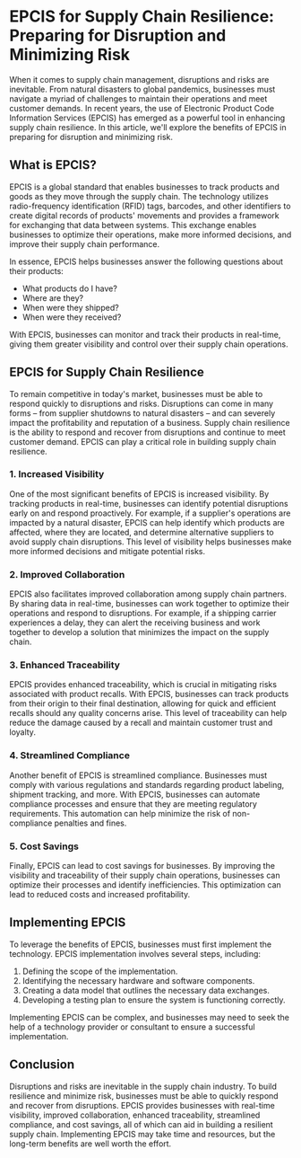 # EPCIS for Supply Chain Resilience: Preparing for Disruption and Minimizing Risk

When it comes to supply chain management, disruptions and risks are inevitable. From natural disasters to global pandemics, businesses must navigate a myriad of challenges to maintain their operations and meet customer demands. In recent years, the use of Electronic Product Code Information Services (EPCIS) has emerged as a powerful tool in enhancing supply chain resilience. In this article, we'll explore the benefits of EPCIS in preparing for disruption and minimizing risk.

## What is EPCIS?

EPCIS is a global standard that enables businesses to track products and goods as they move through the supply chain. The technology utilizes radio-frequency identification (RFID) tags, barcodes, and other identifiers to create digital records of products' movements and provides a framework for exchanging that data between systems. This exchange enables businesses to optimize their operations, make more informed decisions, and improve their supply chain performance.

In essence, EPCIS helps businesses answer the following questions about their products:

- What products do I have?
- Where are they?
- When were they shipped?
- When were they received?

With EPCIS, businesses can monitor and track their products in real-time, giving them greater visibility and control over their supply chain operations.

## EPCIS for Supply Chain Resilience

To remain competitive in today's market, businesses must be able to respond quickly to disruptions and risks. Disruptions can come in many forms – from supplier shutdowns to natural disasters – and can severely impact the profitability and reputation of a business. Supply chain resilience is the ability to respond and recover from disruptions and continue to meet customer demand. EPCIS can play a critical role in building supply chain resilience.

### 1. Increased Visibility

One of the most significant benefits of EPCIS is increased visibility. By tracking products in real-time, businesses can identify potential disruptions early on and respond proactively. For example, if a supplier's operations are impacted by a natural disaster, EPCIS can help identify which products are affected, where they are located, and determine alternative suppliers to avoid supply chain disruptions. This level of visibility helps businesses make more informed decisions and mitigate potential risks.

### 2. Improved Collaboration

EPCIS also facilitates improved collaboration among supply chain partners. By sharing data in real-time, businesses can work together to optimize their operations and respond to disruptions. For example, if a shipping carrier experiences a delay, they can alert the receiving business and work together to develop a solution that minimizes the impact on the supply chain.

### 3. Enhanced Traceability

EPCIS provides enhanced traceability, which is crucial in mitigating risks associated with product recalls. With EPCIS, businesses can track products from their origin to their final destination, allowing for quick and efficient recalls should any quality concerns arise. This level of traceability can help reduce the damage caused by a recall and maintain customer trust and loyalty.

### 4. Streamlined Compliance

Another benefit of EPCIS is streamlined compliance. Businesses must comply with various regulations and standards regarding product labeling, shipment tracking, and more. With EPCIS, businesses can automate compliance processes and ensure that they are meeting regulatory requirements. This automation can help minimize the risk of non-compliance penalties and fines.

### 5. Cost Savings

Finally, EPCIS can lead to cost savings for businesses. By improving the visibility and traceability of their supply chain operations, businesses can optimize their processes and identify inefficiencies. This optimization can lead to reduced costs and increased profitability.

## Implementing EPCIS

To leverage the benefits of EPCIS, businesses must first implement the technology. EPCIS implementation involves several steps, including:

1. Defining the scope of the implementation.
2. Identifying the necessary hardware and software components.
3. Creating a data model that outlines the necessary data exchanges.
4. Developing a testing plan to ensure the system is functioning correctly.

Implementing EPCIS can be complex, and businesses may need to seek the help of a technology provider or consultant to ensure a successful implementation.

## Conclusion

Disruptions and risks are inevitable in the supply chain industry. To build resilience and minimize risk, businesses must be able to quickly respond and recover from disruptions. EPCIS provides businesses with real-time visibility, improved collaboration, enhanced traceability, streamlined compliance, and cost savings, all of which can aid in building a resilient supply chain. Implementing EPCIS may take time and resources, but the long-term benefits are well worth the effort.
